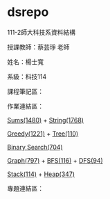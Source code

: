 # dsrepo

111-2師大科技系資料結構

授課教師：蔡芸琤 老師

姓名：楊士寬

系級：科技114

課程筆記區：

作業連結區：
<p><a href="https://youtu.be/a6e3RKH_-EQ" target="_blank">Sums(1480)</a> + <a href="https://youtu.be/8WlwksyAuc8" target="_blank">String(1768)</a></p>
<p><a href="https://youtu.be/a6e3RKH_-EQ" target="_blank">Greedy(1221)</a> + <a href="https://youtu.be/a6e3RKH_-EQ" target="_blank">Tree(110)</a></p>
<p><a href="https://youtu.be/a6e3RKH_-EQ" target="_blank">Binary Search(704)</a></p>
<p><a href="https://youtu.be/a6e3RKH_-EQ" target="_blank">Graph(797)</a> + <a href="https://youtu.be/a6e3RKH_-EQ" target="_blank">BFS(116)</a> + <a href="https://youtu.be/a6e3RKH_-EQ" target="_blank">DFS(94)</a></p>
<p><a href="https://youtu.be/a6e3RKH_-EQ" target="_blank">Stack(114)</a> + <a href="https://youtu.be/a6e3RKH_-EQ" target="_blank">Heap(347)</a></p>

專題連結區：
